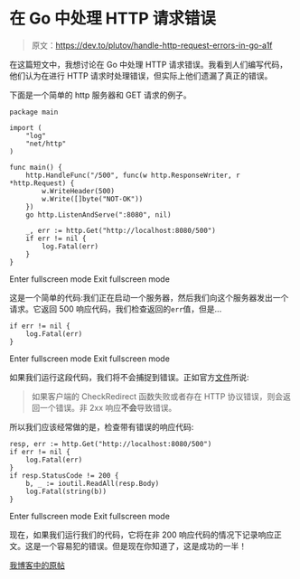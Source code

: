 # 在 Go 中处理 HTTP 请求错误

> 原文：<https://dev.to/plutov/handle-http-request-errors-in-go-a1f>

在这篇短文中，我想讨论在 Go 中处理 HTTP 请求错误。我看到人们编写代码，他们认为在进行 HTTP 请求时处理错误，但实际上他们遗漏了真正的错误。

下面是一个简单的 http 服务器和 GET 请求的例子。

```
package main

import (
    "log"
    "net/http"
)

func main() {
    http.HandleFunc("/500", func(w http.ResponseWriter, r *http.Request) {
        w.WriteHeader(500)
        w.Write([]byte("NOT-OK"))
    })
    go http.ListenAndServe(":8080", nil)

    _, err := http.Get("http://localhost:8080/500")
    if err != nil {
        log.Fatal(err)
    }
} 
```

Enter fullscreen mode Exit fullscreen mode

这是一个简单的代码:我们正在启动一个服务器，然后我们向这个服务器发出一个请求。它返回 500 响应代码，我们检查返回的`err`值，但是...

```
if err != nil {
    log.Fatal(err)
} 
```

Enter fullscreen mode Exit fullscreen mode

如果我们运行这段代码，我们将不会捕捉到错误。正如官方[文件](https://golang.org/pkg/net/http/#Client.Get)所说:

> 如果客户端的 CheckRedirect 函数失败或者存在 HTTP 协议错误，则会返回一个错误。非 2xx 响应**不会**导致错误。

所以我们应该经常做的是，检查带有错误的响应代码:

```
resp, err := http.Get("http://localhost:8080/500")
if err != nil {
    log.Fatal(err)
}
if resp.StatusCode != 200 {
    b, _ := ioutil.ReadAll(resp.Body)
    log.Fatal(string(b))
} 
```

Enter fullscreen mode Exit fullscreen mode

现在，如果我们运行我们的代码，它将在非 200 响应代码的情况下记录响应正文。这是一个容易犯的错误。但是现在你知道了，这是成功的一半！

[我博客中的原帖](http://pliutau.com/handle-http-request-errors-in-go/)